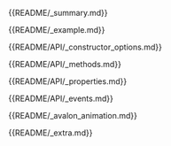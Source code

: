 {{README/_summary.md}}

{{README/_example.md}}

{{README/API/_constructor_options.md}}

{{README/API/_methods.md}}

{{README/API/_properties.md}}

{{README/API/_events.md}}

{{README/_avalon_animation.md}}

{{README/_extra.md}}